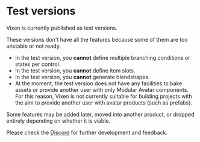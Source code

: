 ﻿---
sidebar_position: 10
---

# Test versions

Vixen is currently published as test versions.

These versions don't have all the features because some of them are too unstable or not ready.

- In the test version, you **cannot** define multiple branching conditions or states per control.
- In the test version, you **cannot** define item slots.
- In the test version, you **cannot** generate blendshapes.
- At the moment, the test version does not have any facilities to bake assets or provide another user with only Modular Avatar components. For this reason, Vixen is not currently suitable for building projects with the aim to provide another user with avatar products (such as prefabs).

Some features may be added later, moved into another product, or dropped entirely depending on whether it is viable.

Please check the [Discord](/docs/other/discord.md) for further development and feedback.
